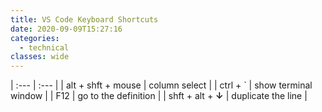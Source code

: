 ```yaml
---
title: VS Code Keyboard Shortcuts
date: 2020-09-09T15:27:16
categories:
  - technical
classes: wide
---
```


| :--- | :--- |
| alt + shft + mouse | column select |
| ctrl + \` | show terminal window |
| F12 | go to the definition |
| shft + alt +  **↓** | duplicate the line |



